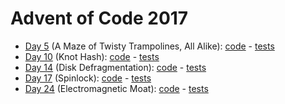 # Advent of Code 2017

- [Day 5](https://adventofcode.com/2017/day/5) (A Maze of Twisty Trampolines, All Alike): [code](day05/Day5.kt) - [tests](../../../test/kotlin/aoc2017/day5/Day5KtTest.kt)
- [Day 10](https://adventofcode.com/2017/day/10) (Knot Hash): [code](day10/Day10.kt) - [tests](../../../test/kotlin/aoc2017/day10/Day10KtTest.kt)
- [Day 14](https://adventofcode.com/2017/day/14) (Disk Defragmentation): [code](day14/Day14.kt) - [tests](../../../test/kotlin/aoc2017/day14/Day14KtTest.kt)
- [Day 17](https://adventofcode.com/2017/day/17) (Spinlock): [code](day17/Day17.kt) - [tests](../../../test/kotlin/aoc2017/day17/Day17KtTest.kt)
- [Day 24](https://adventofcode.com/2017/day/24) (Electromagnetic Moat): [code](day24/Day24.kt) - [tests](../../../test/kotlin/aoc2017/day24/Day24KtTest.kt)

